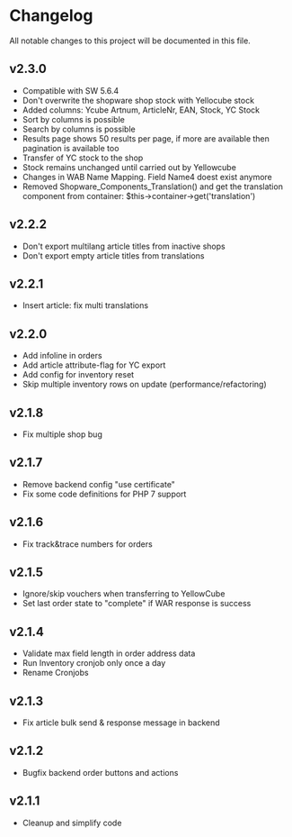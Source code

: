 # Changelog
All notable changes to this project will be documented in this file.

## v2.3.0
- Compatible with SW 5.6.4
- Don't overwrite the shopware shop stock with Yellocube stock
- Added columns: Ycube Artnum, ArticleNr, EAN, Stock, YC Stock
- Sort by columns is possible
- Search by columns is possible
- Results page shows 50 results per page, if more are available then pagination is available too
- Transfer of YC stock to the shop
- Stock remains unchanged until carried out by Yellowcube
- Changes in WAB Name Mapping. Field Name4 doest exist anymore
- Removed Shopware_Components_Translation() and get the translation component from container: $this->container->get('translation')

## v2.2.2
- Don't export multilang article titles from inactive shops
- Don't export empty article titles from translations

## v2.2.1
- Insert article: fix multi translations

## v2.2.0
- Add infoline in orders
- Add article attribute-flag for YC export
- Add config for inventory reset
- Skip multiple inventory rows on update (performance/refactoring)

## v2.1.8
- Fix multiple shop bug

## v2.1.7
- Remove backend config "use certificate"
- Fix some code definitions for PHP 7 support

## v2.1.6
- Fix track&trace numbers for orders

## v2.1.5
- Ignore/skip vouchers when transferring to YellowCube
- Set last order state to "complete" if WAR response is success

## v2.1.4
- Validate max field length in order address data
- Run Inventory cronjob only once a day
- Rename Cronjobs

## v2.1.3
- Fix article bulk send & response message in backend

## v2.1.2
- Bugfix backend order buttons and actions

## v2.1.1
- Cleanup and simplify code

